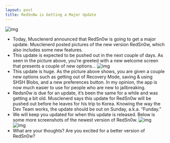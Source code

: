 ```yaml
---
layout: post
title: RedSn0w is Getting a Major Update
---
```

![img](http://media.idownloadblog.com/wp-content/uploads/2011/09/Screen-Shot-2011-09-17-at-10.17.35-AM.png)
* Today, Musclenerd announced that RedSn0w is going to get a major update. Musclenerd posted pictures of the new version RedSn0w, which also includes some new features.
* This update is expected to be pushed out in the next couple of days. As seen in the picture above, you’re greeted with a new welcome screen that presents a couple of new options…
![img](http://media.idownloadblog.com/wp-content/uploads/2011/09/Screen-Shot-2011-09-17-at-10.17.44-AM.png)
* This update is huge. As the picture above shows, you are given a couple new options such as getting out of Recovery Mode, saving & using SHSH Blobs, and a new preferences button. In my opinion, the app is now much easier to use for people who are new to jailbreaking.
* Redsn0w is due for an update, it’s been the same for a while and was getting a bit old. Musclenerd says this update for RedSn0w will be pushed out before he leaves for his trip to Korea. Knowing the way the Dev Team works, the update should be out on Sunday, a.k.a. “Funday.”
* We will keep you updated for when this update is released. Below is some more screenshots of the newest version of RedSn0w.
![img](http://media.idownloadblog.com/wp-content/uploads/2011/09/Screen-Shot-2011-09-17-at-10.17.51-AM.png)
![img](http://media.idownloadblog.com/wp-content/uploads/2011/09/Screen-Shot-2011-09-17-at-10.18.01-AM.png)
* What are your thoughts? Are you excited for a better version of RedSn0w?


